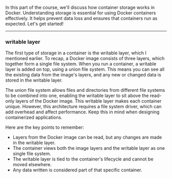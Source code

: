 In this part of the course, we'll discuss how container storage works in Docker. Understanding storage is essential for using Docker containers effectively. It helps prevent data loss and ensures that containers run as expected. Let's get started!

---

### writable layer

The first type of storage in a container is the writable layer, which I mentioned earlier. To recap, a Docker image consists of three layers, which together form a single file system. When you run a container, a writable layer is added on top, using a union file system. This means you can see all the existing data from the image's layers, and any new or changed data is stored in the writable layer. 

The union file system allows files and directories from different file systems to be combined into one, enabling the writable layer to sit above the read-only layers of the Docker image. This writable layer makes each container unique. However, this architecture requires a file system driver, which can add overhead and affect performance. Keep this in mind when designing containerized applications.

Here are the key points to remember: 

- Layers from the Docker image can be read, but any changes are made in the writable layer. 
- The container views both the image layers and the writable layer as one single file system. 
- The writable layer is tied to the container's lifecycle and cannot be moved elsewhere. 
- Any data written is considered part of that specific container.

